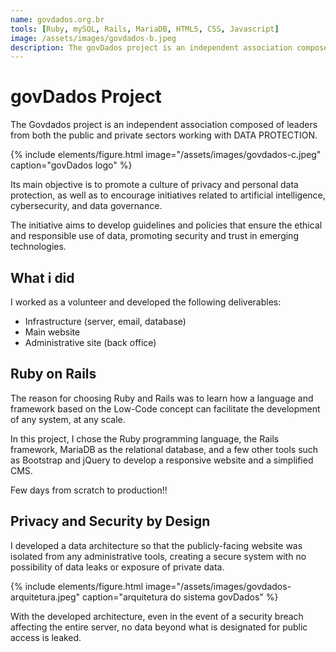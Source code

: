 ```yaml
---
name: govdados.org.br
tools: [Ruby, mySQL, Rails, MariaDB, HTML5, CSS, Javascript]
image: /assets/images/govdados-b.jpeg
description: The govDados project is an independent association composed of leaders from both the public and private sectors. <br><br> I developed the first version of the website using Ruby on Rails, and also created the logo and visual identity for the Govdados project."
---
```


# govDados Project

The Govdados project is an independent association composed of leaders from both the public and private sectors working with DATA PROTECTION. <br>

{% include elements/figure.html image="/assets/images/govdados-c.jpeg" caption="govDados logo" %}

Its main objective is to promote a culture of privacy and personal data protection, as well as to encourage initiatives related to artificial intelligence, cybersecurity, and data governance. 

The initiative aims to develop guidelines and policies that ensure the ethical and responsible use of data, promoting security and trust in emerging technologies.

## What i did

I worked as a volunteer and developed the following deliverables:

 - Infrastructure (server, email, database)
 - Main website
 - Administrative site (back office)


## Ruby on Rails


The reason for choosing Ruby and Rails was to learn how a language and framework based on the Low-Code concept can facilitate the development of any system, at any scale.

In this project, I chose the Ruby programming language, the Rails framework, MariaDB as the relational database, and a few other tools such as Bootstrap and jQuery to develop a responsive website and a simplified CMS.

Few days from scratch to production!!

## Privacy and Security by Design

I developed a data architecture so that the publicly-facing website was isolated from any administrative tools, creating a secure system with no possibility of data leaks or exposure of private data.

{% include elements/figure.html image="/assets/images/govdados-arquitetura.jpeg" caption="arquitetura do sistema govDados" %}

With the developed architecture, even in the event of a security breach affecting the entire server, no data beyond what is designated for public access is leaked.